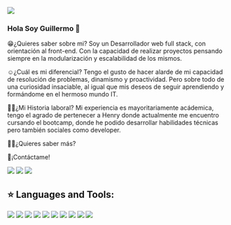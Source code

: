 <code><img src='./assets/background/1649368138600.png'></code>
### Hola Soy Guillermo 👋

😁¿Quieres saber sobre mi?
Soy un Desarrollador web full stack, con orientación al front-end. Con la capacidad de realizar proyectos pensando siempre en la modularización y escalabilidad de los mismos. 

☺️¿Cuál es mi diferencial?
Tengo el gusto de hacer alarde de mi capacidad de resolución de problemas, dinamismo y proactividad. Pero sobre todo de una curiosidad insaciable, al igual que mis deseos de seguir aprendiendo y formándome en el hermoso mundo IT.

👨‍💻¿Mi Historia laboral?
Mi experiencia es mayoritariamente acádemica, tengo el agrado de pertenecer a Henry donde actualmente me encuentro cursando el bootcamp, donde he podido desarrollar habilidades técnicas pero también sociales como developer.

💁‍♂️¿Quieres saber más? 

🫰¡Contáctame!

<a href='https://wa.me/5491122532394'><img src='./assets/contact/wssp.png'/></a>
<a mailto='uhgl33@gmail.com'><img src='./assets/contact/gmail.png'/></a> 
<a><img src='./assets/contact/linkedin.png'/></a>

## :star: Languages and Tools:

<p>
  <img src='./assets/icons_tecnologies/html.png'>
  <img src='./assets/icons_tecnologies/css.png'>
  <img src='./assets/icons_tecnologies/js.png'>
  <img src='./assets/icons_tecnologies/npm.png'>
  <img src='./assets/icons_tecnologies/react.png'>
  <img src='./assets/icons_tecnologies/redux.png'>
  <img src='./assets/icons_tecnologies/nodejs.png'>
  <img src='./assets/icons_tecnologies/postgres.png'>
  <img src='./assets/icons_tecnologies/express.png'>
  <img src='./assets/icons_tecnologies/sequelize.png'>
</p>

&nbsp;
